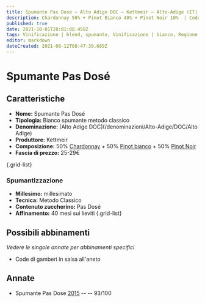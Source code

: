 ```yaml
---
title: Spumante Pas Dose – Alto Adige DOC – Kettmeir – Alto-Adige (IT) – 25-29€ – 5★
description: Chardonnay 50% + Pinot Bianco 40% + Pinot Noir 10%  | Code di gamberi in salsa all'aneto
published: true
date: 2021-10-01T20:01:08.458Z
tags: Vinificazione | blend, spumante, Vinificazione | bianco, Regione | Alto-Adige (IT), metodo classico, Code di gamberi in salsa all'aneto, Vitigni | Chardonnay, pinot nero, pas-dose, millesimato, Valutazioni | 5 stelle, pinot noir, Vitigni | Pinot bianco, Prezzi | 25-29€
editor: markdown
dateCreated: 2021-08-12T08:47:39.689Z
---
```


# Spumante Pas Dosé

## Caratteristiche
- **Nome:** Spumante Pas Dosé 
- **Tipologia:** Bianco spumante metodo classico
- **Denominazione:** [Alto Adige DOC](/denominazioni/Alto-Adige/DOC/Alto Adige)
- **Produttore:** Kettmeir 
- **Composizione:**  50% [Chardonnay](/vitigni/Francia/chardonnay) + 50% [Pinot bianco](/vitigni/Francia/pinot-bianco) + 50% [Pinot Noir](/vitigni/Francia/pinot-noir)
- **Fascia di prezzo:** 25-29€

{.grid-list}

### Spumantizzazione
- **Millesimo:** millesimato
- **Tecnica:** Metodo Classico
- **Contenuto zuccherino:** Pas Dosé
- **Affinamento:** 40 mesi sui lieviti
{.grid-list}

## Possibili abbinamenti
*Vedere le singole annate per abbinamenti specifici*

- Code di gamberi in salsa all'aneto

## Annate

- Spumante Pas Dose [2015](/vini/Italia/Alto-Adige/Kettmeir/Spumante-Pas-Dose/2015) -- <span class="star-5"></span> -- 93/100
